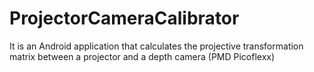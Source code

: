 # ProjectorCameraCalibrator
It is an Android application that calculates the projective transformation matrix between a projector and a depth camera (PMD Picoflexx)
